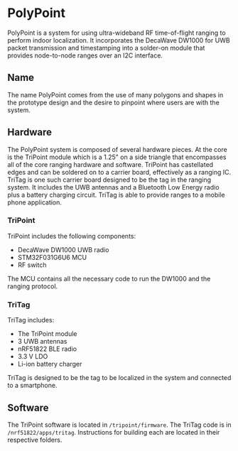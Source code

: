 PolyPoint
=========

PolyPoint is a system for using ultra-wideband RF time-of-flight ranging to perform indoor localization.
It incorporates the DecaWave DW1000 for UWB packet transmission and timestamping
into a solder-on module that provides node-to-node ranges over an I2C interface.

Name
----

The name PolyPoint comes from the use of many polygons and shapes in the prototype design and the
desire to pinpoint where users are with the system.

Hardware
--------

The PolyPoint system is composed of several hardware pieces. At the core is the
TriPoint module which is a 1.25" on a side triangle that encompasses all of the
core ranging hardware and software. TriPoint has castellated edges and can be
soldered on to a carrier board, effectively as a ranging IC. TriTag is one such
carrier board designed to be the tag in the ranging system. It includes the
UWB antennas and a Bluetooth Low Energy radio plus a battery charging circuit.
TriTag is able to provide ranges to a mobile phone application.

### TriPoint

TriPoint includes the following components:

- DecaWave DW1000 UWB radio
- STM32F031G6U6 MCU
- RF switch

The MCU contains all the necessary code to run the DW1000 and the ranging
protocol.

### TriTag

TriTag includes:

- The TriPoint module
- 3 UWB antennas
- nRF51822 BLE radio
- 3.3 V LDO
- Li-ion battery charger

TriTag is designed to be the tag to be localized in the system and connected
to a smartphone.

Software
--------

The TriPoint software is located in `/tripoint/firmware`. The TriTag code is
in `/nrf51822/apps/tritag`. Instructions for building each are located in
their respective folders.

